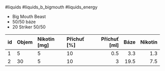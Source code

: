 
#liquids #liquids_b_bigmouth #liquids_energy 

- Big Mouth Beast
- 50/50 báze
- 20 Striker 50/50

| id | Objem | Nikotin [mg] |Příchuť [%] | Příchuť [ml] | Báze | Nikotin |
| :-- | :-- | :-- | :-- | --: | --: | --: |
| 1 | 5 | 5 | 10 | 0.5 | 3.3 | 1.3 |
| 2 | 30 | 5 | 10 | 3 | 19.5 | 7.5 |